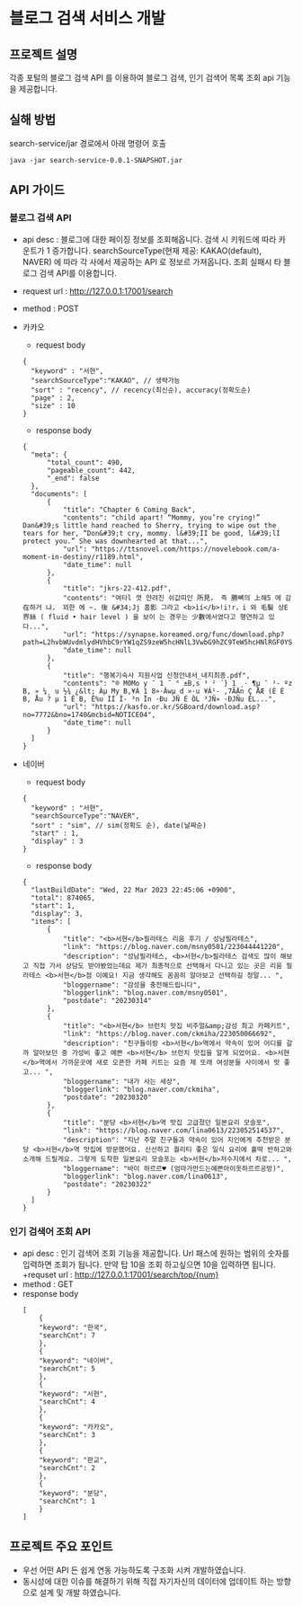 # 블로그 검색 서비스 개발

## 프로젝트 설명
각종 포털의 블로그 검색 API 를 이용하여 블로그 검색, 인기 검색어 목록 조회 api 기능을 제공합니다.

## 실해 방법
search-service/jar 경로에서 아래 명령어 호출

```
java -jar search-service-0.0.1-SNAPSHOT.jar 
```



## API 가이드
### 블로그 검색 API
  + api desc : 블로그에 대한 페이징 정보를 조회해옵니다. 검색 시 키워드에 따라 카운트가 1 증가합니다. searchSourceType(현재 제공: KAKAO(default), NAVER) 에 따라 각 사에서 제공하는 
  API 로 정보르 가져옵니다. 조회 실패시 타 블로그 검색 API를 이용합니다.
  + request url : http://127.0.0.1:17001/search
  + method : POST
  + 카카오
    + request body
    ```
    {
      "keyword" : "서현",
      "searchSourceType":"KAKAO", // 생략가능
      "sort" : "recency", // recency(최신순), accuracy(정확도순) 
      "page" : 2,
      "size" : 10
    }
    ```
    + response body
    ```
    {
      "meta": {
          "total_count": 490,
          "pageable_count": 442,
          "_end": false
      },
      "documents": [
          {
              "title": "Chapter 6 Coming Back",
              "contents": "child apart! “Mommy, you’re crying!” Dan&#39;s little hand reached to Sherry, trying to wipe out the tears for her, “Don&#39;t cry, mommy. l&#39;ÌÍ be good, l&#39;lÍ protect you.” She was downhearted at that...",
              "url": "https://ttsnovel.com/https://novelebook.com/a-moment-in-destiny/r1189.html",
              "date_time": null
          },
          {
              "title": "jkrs-22-412.pdf",
              "contents": "여타l 껏 얀려진 쉬값띠인 所見， 즉 勝뼈의 上해5 에 감在하거 냐， 꾀한 에 ~. 後 &#34;Jj 홈影 그라고 <b>ìí</b>!i!r，i 와 毛髮 상E 界絲 ( fluid • hair level ) 을 보이 는 경우는 少數에서였다고 행연하고 있다...",
              "url": "https://synapse.koreamed.org/func/download.php?path=L2hvbWUvdmlydHVhbC9rYW1qZS9zeW5hcHNlL3VwbG9hZC9TeW5hcHNlRGF0YS9QREZEYXRhLzEwMTZqa3JzL2prcnMtMjItNDEyLnBkZg==&filename=amtycy0yMi00MTIucGRm",
              "date_time": null
          },
          {
              "title": "행복기숙사 지원사업 신청안내서_내지최종.pdf",
              "contents": "® M0Mo y ¯ 1 ¯ ° ±B,s ³ ² ´} 1 ¸· ¶µ ¯ ¹- ºz B, » ¼¸ u ½¾ ¿&lt; Àµ My B,¥Á 1 8»·Âwµ d »·u ¥Á¹- ,7ÃÄn Ç ÅÆ (È É B, Åu ? µ 1 Ê B, Ë%u ÌÍ Î- ³n Ïn ·Ðu JÑ É ÒL ³JÑ» ·ÐJÑu ÈL...",
              "url": "https://kasfo.or.kr/SGBoard/download.asp?no=7772&bno=1740&mcbid=NOTICE04",
              "date_time": null
          }
      ]
    }

    ```
  
  + 네이버
    + request body
    ```
    {
      "keyword" : "서현",
      "searchSourceType":"NAVER",
      "sort" : "sim", // sim(정확도 순), date(날짜순)
      "start" : 1,
      "display" : 3
    }
    ```
  
    + response body
    ```
    {
      "lastBuildDate": "Wed, 22 Mar 2023 22:45:06 +0900",
      "total": 874065,
      "start": 1,
      "display": 3,
      "items": [
          {
              "title": "<b>서현</b>필라테스 리움 후기 / 성남필라테스",
              "link": "https://blog.naver.com/msny0501/223044441220",
              "description": "성남필라테스, <b>서현</b>필라테스 검색도 많이 해보고 직접 가서 상담도 받아봤었는데요 제가 최종적으로 선택해서 다니고 있는 곳은 리움 필라테스 <b>서현</b>점 이예요! 지금 생각해도 꼼꼼히 알아보고 선택하길 정말... ",
              "bloggername": "감성을 충전해드립니다",
              "bloggerlink": "blog.naver.com/msny0501",
              "postdate": "20230314"
          },
          {
              "title": "<b>서현</b> 브런치 맛집 비주얼&amp;감성 최고 카페키트",
              "link": "https://blog.naver.com/ckmiha/223050066692",
              "description": "친구들이랑 <b>서현</b>역에서 약속이 있어 어디를 갈까 알아보던 중 가성비 좋고 예쁜 <b>서현</b> 브런치 맛집을 알게 되었어요. <b>서현</b>역에서 가까운곳에 새로 오픈한 카페 키트는 요즘 제 또래 여성분들 사이에서 맛 좋고... ",
              "bloggername": "내가 사는 세상",
              "bloggerlink": "blog.naver.com/ckmiha",
              "postdate": "20230320"
          },
          {
              "title": "분당 <b>서현</b>역 맛집 고급졌던 일본요리 모슬포",
              "link": "https://blog.naver.com/lina0613/223052514537",
              "description": "지난 주말 친구들과 약속이 있어 지인에게 추천받은 분당 <b>서현</b>역 맛집에 방문했어요. 신선하고 퀄리티 좋은 일식 요리에 홀딱 반하고와 소개해 드릴게요. 그렇게 도착한 일본요리 모슬포는 <b>서현</b>저수지에서 차로... ",
              "bloggername": "바이 하르르♥ (엄마가만드는예쁜아이옷하르르공방)",
              "bloggerlink": "blog.naver.com/lina0613",
              "postdate": "20230322"
          }
      ]
    }
    ```
    
### 인기 검색어 조회 API
+ api desc :  인기 검색어 조회 기능을 제공합니다. Url 패스에 원하는 범위의 숫자를 입력하면 조회가 됩니다. 만약 탑 10을 조회 하고싶으면 10을 입력하면 됩니다.
+requset url : http://127.0.0.1:17001/search/top/{num}
+ method : GET
+ response body
	```
	[
	    {	
		"keyword": "한국",
		"searchCnt": 7
	    },
	    {
		"keyword": "네이버",
		"searchCnt": 5
	    },
	    {
		"keyword": "서현",
		"searchCnt": 4
	    },
	    {
		"keyword": "카카오",
		"searchCnt": 3
	    },
	    {
		"keyword": "판교",
		"searchCnt": 2
	    },
	    {
		"keyword": "분당",
		"searchCnt": 1
	    }
	]

## 프로젝트 주요 포인트
+  우선 어떤 API 든 쉽게 연동 가능하도록 구조화 시켜 개발하였습니다.
+ 동시성에 대한 이슈를 해결하기 위해 직접 자기자신의 데이터에 업데이트 하는 방향으로 설계 및 개발 하였습니다.
